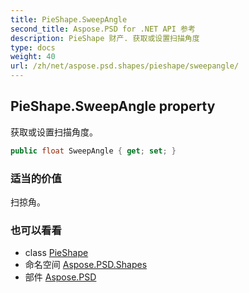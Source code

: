 ```yaml
---
title: PieShape.SweepAngle
second_title: Aspose.PSD for .NET API 参考
description: PieShape 财产. 获取或设置扫描角度
type: docs
weight: 40
url: /zh/net/aspose.psd.shapes/pieshape/sweepangle/
---
```

## PieShape.SweepAngle property

获取或设置扫描角度。

```csharp
public float SweepAngle { get; set; }
```

### 适当的价值

扫掠角。

### 也可以看看

* class [PieShape](../)
* 命名空间 [Aspose.PSD.Shapes](../../pieshape/)
* 部件 [Aspose.PSD](../../../)


